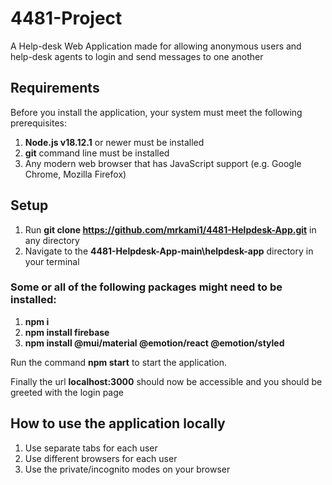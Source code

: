 # 4481-Project
A Help-desk Web Application made for allowing anonymous users and help-desk agents to login and send messages to one another

## Requirements
Before you install the application, your system must meet the following prerequisites:

1. **Node.js v18.12.1** or newer must be installed
2. **git** command line must be installed
3. Any modern web browser that has JavaScript support (e.g. Google Chrome, Mozilla Firefox)

## Setup
1. Run **git clone https://github.com/mrkami1/4481-Helpdesk-App.git** in any directory
2. Navigate to the **4481-Helpdesk-App-main\helpdesk-app** directory in your terminal

### Some or all of the following packages might need to be installed:
1. **npm i**
2. **npm install firebase**
3. **npm install @mui/material @emotion/react @emotion/styled**

Run the command **npm start** to start the application.

Finally the url **localhost:3000** should now be accessible and you should be greeted with the login page

## How to use the application locally
1. Use separate tabs for each user
2. Use different browsers for each user
3. Use the private/incognito modes on your browser 

